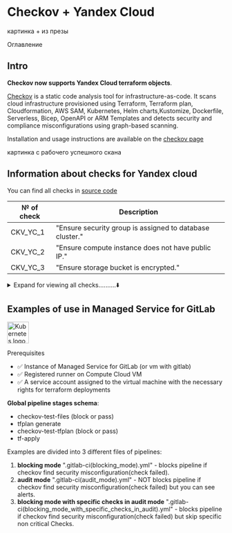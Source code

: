 # Checkov + Yandex Cloud

картинка + из презы

Оглавление

## Intro
**Checkov now supports Yandex Cloud terraform objects**.

[Checkov](https://github.com/bridgecrewio/checkov) is a static code analysis tool for infrastructure-as-code. 
It scans cloud infrastructure provisioned using Terraform, Terraform plan, Cloudformation, AWS SAM, Kubernetes, Helm charts,Kustomize, Dockerfile, Serverless, Bicep, OpenAPI or ARM Templates and detects security and compliance misconfigurations using graph-based scanning.

Installation and usage instructions are available on the [checkov page](https://github.com/bridgecrewio/checkov#getting-started)

картинка с рабочего успешного скана

## Information about checks for Yandex cloud
You can find all checks in [source code](https://github.com/bridgecrewio/checkov/tree/master/checkov/terraform/checks/resource/yandexcloud)

| № of check  | Description|
| ------------- | ------------- |
| CKV_YC_1  | "Ensure security group is assigned to database cluster."  |
| CKV_YC_2  | "Ensure compute instance does not have public IP."  |
| CKV_YC_3 | "Ensure storage bucket is encrypted." |

<details>
<summary>Expand for viewing all checks..........⬇️</summary>

| № of check  | Description|
| ------------- | ------------- |
| CKV_YC_1  | "Ensure security group is assigned to database cluster."  |
| CKV_YC_2  | "Ensure compute instance does not have public IP."  |
| CKV_YC_3 | "Ensure storage bucket is encrypted." |
| CKV_YC_4 | "Ensure compute instance does not have serial console enabled."  |
| CKV_YC_5  | "Ensure Kubernetes cluster does not have public IP address."  |
| CKV_YC_6 | "Ensure Kubernetes cluster node group does not have public IP addresses."  |
| CKV_YC_7 | "Ensure Kubernetes cluster auto-upgrade is enabled."  |
| CKV_YC_8  | "Ensure Kubernetes node group auto-upgrade is enabled."  |
| CKV_YC_9 | "Ensure KMS symmetric key is rotated."  |
| CKV_YC_10 | "Ensure etcd database is encrypted with KMS key." |
| CKV_YC_11  | "Ensure security group is assigned to network interface." |
| CKV_YC_12  | "Ensure public IP is not assigned to database cluster." |
| CKV_YC_13 | "Ensure cloud member does not have elevated access."  |
| CKV_YC_14 | "Ensure security group is assigned to Kubernetes cluster."  |
| CKV_YC_15 | "Ensure security group is assigned to Kubernetes node group." |
| CKV_YC_16  | "Ensure network policy is assigned to Kubernetes cluster." |
| CKV_YC_17  | "Ensure storage bucket does not have public access permissions."  |
| CKV_YC_18  | "Ensure compute instance group does not have public IP."  |
| CKV_YC_19  | "Ensure security group does not contain allow-all rules."  |
| CKV_YC_20  | "Ensure security group rule is not allow-all."  |
| CKV_YC_21 | "Ensure organization member does not have elevated access."  |
| CKV_YC_22 | "Ensure compute instance group has security group assigned."  |
| CKV_YC_23 | "Ensure folder member does not have elevated access." |
| CKV_YC_24 | "Ensure passport account is not used for assignment. Use service accounts and federated accounts where possible." |
</details>

## Examples of use in Managed Service for GitLab

<a href="https://kubernetes.io/">
    <img src="https://user-images.githubusercontent.com/85429798/165978612-b1ee5f96-be71-4c2b-87a6-02333a46c857.png"
         alt="Kubernetes logo" title="Kubernetes" height="50" width="50" />
</a></br>

Prerequisites 
- ✅ Instance of Managed Service for GitLab (or vm with gitlab)
- ✅ Registered runner on Compute Cloud VM
- ✅ A service account assigned to the virtual machine with the necessary rights for terraform deployments

**Global pipeline stages schema**:
- checkov-test-files (block or pass)
- tfplan generate
- checkov-test-tfplan (block or pass)
- tf-apply


Examples are divided into 3 different files of pipelines:
1. **blocking mode** ".gitlab-ci(blocking_mode).yml" - blocks pipeline if checkov find security misconfiguration(check failed). 
2. **audit mode** ".gitlab-ci(audit_mode).yml" - NOT blocks pipeline if checkov find security misconfiguration(check failed) but you can see alerts. 
3. **blocking mode with specific checks in audit mode** ".gitlab-ci(blocking_mode_with_specific_checks_in_audit).yml" - blocks pipeline if checkov find security misconfiguration(check failed) but skip specific non critical Checks. 
